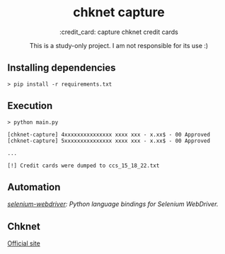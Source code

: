 <h1 align="center">chknet capture</h1>
<p align="center"> :credit_card: capture chknet credit cards</p>

<p  align="center">This is a study-only project. I am not responsible for its use :)</p>
</center>

## Installing dependencies

```shell
> pip install -r requirements.txt

```

## Execution

```shell
> python main.py

[chknet-capture] 4xxxxxxxxxxxxxxx xxxx xxx - x.xx$ - 00 Approved
[chknet-capture] 5xxxxxxxxxxxxxxx xxxx xxx - x.xx$ - 00 Approved

...

[!] Credit cards were dumped to ccs_15_18_22.txt
```

## Automation

<i>[selenium-webdriver](https://github.com/SeleniumHQ/selenium/tree/master/py): Python language bindings for Selenium WebDriver.</i>

## Chknet

[Official site](https://carding.network/)
